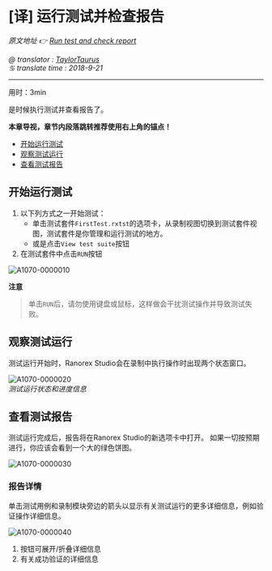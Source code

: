 # [译] 运行测试并检查报告

*原文地址 👉 [Run test and check report][0]*

*@ translator : [TaylorTaurus](https://github.com/taylortaurus)*    
*♋ translate time : 2018-9-21*    

---

用时：3min

是时候执行测试并查看报告了。

**本章导视，章节内段落跳转推荐使用右上角的锚点！**

- [开始运行测试](#开始运行测试)
- [观察测试运行](#观察测试运行)
- [查看测试报告](#查看测试报告)

## 开始运行测试

1. 以下列方式之一开始测试：
    - 单击测试套件`FirstTest.rxtst`的选项卡，从录制视图切换到测试套件视图，测试套件是你管理和运行测试的地方。
    - 或是点击`View test suite`按钮
2. 在测试套件中点击`RUN`按钮

![A1070-0000010](https://gitee.com/taylortaurus/RX_UserGuide_GitBook_Picbed/raw/master/Ranorizeyourselfin20minutes/A1070-0000010.png)  

**注意**  
> 单击`RUN`后，请勿使用键盘或鼠标，这样做会干扰测试操作并导致测试失败。


## 观察测试运行

测试运行开始时，Ranorex Studio会在录制中执行操作时出现两个状态窗口。

![A1070-0000020](https://gitee.com/taylortaurus/RX_UserGuide_GitBook_Picbed/raw/master/Ranorizeyourselfin20minutes/A1070-0000020.png)  
*测试运行状态和进度信息*  

## 查看测试报告

测试运行完成后，报告将在Ranorex Studio的新选项卡中打开。 如果一切按预期进行，你应该会看到一个大的绿色饼图。

![A1070-0000030](https://gitee.com/taylortaurus/RX_UserGuide_GitBook_Picbed/raw/master/Ranorizeyourselfin20minutes/A1070-0000030.png)

### 报告详情

单击测试用例和录制模块旁边的箭头以显示有关测试运行的更多详细信息，例如验证操作详细信息。

![A1070-0000040](https://gitee.com/taylortaurus/RX_UserGuide_GitBook_Picbed/raw/master/Ranorizeyourselfin20minutes/A1070-0000040.png)  

1. 按钮可展开/折叠详细信息
2. 有关成功验证的详细信息

[0]: https://www.ranorex.com/help/latest/ranorex-studio-fundamentals/ranorize-20-minutes/6-run-test-check-report/